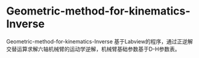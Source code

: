 # Geometric-method-for-kinematics-Inverse
Geometric-method-for-kinematics-Inverse
基于Labview的程序，通过正逆解交替运算求解六轴机械臂的运动学逆解，机械臂基础参数基于D-H参数表。
